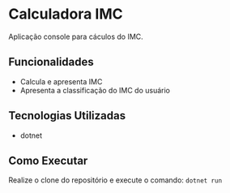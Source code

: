 # Calculadora IMC

Aplicação console para cáculos do IMC.

## Funcionalidades

- Calcula e apresenta IMC
- Apresenta a classificação do IMC do usuário

## Tecnologias Utilizadas

- dotnet

## Como Executar

Realize o clone do repositório e execute o comando: `dotnet run`